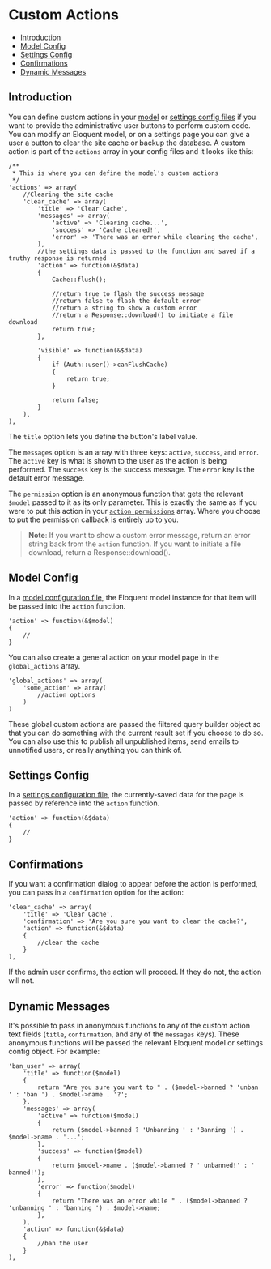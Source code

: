 # Custom Actions

- [Introduction](#introduction)
- [Model Config](#model-config)
- [Settings Config](#settings-config)
- [Confirmations](#confirmations)
- [Dynamic Messages](#dynamic-messages)

<a name="introduction"></a>
## Introduction

You can define custom actions in your [model](/docs/model-configuration#custom-actions) or [settings config files](/docs/settings-configuration#custom-actions) if you want to provide the administrative user buttons to perform custom code. You can modify an Eloquent model, or on a settings page you can give a user a button to clear the site cache or backup the database. A custom action is part of the `actions` array in your config files and it looks like this:

	/**
	 * This is where you can define the model's custom actions
	 */
	'actions' => array(
		//Clearing the site cache
		'clear_cache' => array(
			'title' => 'Clear Cache',
			'messages' => array(
				'active' => 'Clearing cache...',
				'success' => 'Cache cleared!',
				'error' => 'There was an error while clearing the cache',
			),
			//the settings data is passed to the function and saved if a truthy response is returned
			'action' => function(&$data)
			{
				Cache::flush();

				//return true to flash the success message
				//return false to flash the default error
				//return a string to show a custom error
				//return a Response::download() to initiate a file download
				return true;
			},

			'visible' => function(&$data)
			{
				if (Auth::user()->canFlushCache)
				{
					return true;
				}

				return false;
			}
		),
	),

The `title` option lets you define the button's label value.

The `messages` option is an array with three keys: `active`, `success`, and `error`. The `active` key is what is shown to the user as the action is being performed. The `success` key is the success message. The `error` key is the default error message.

The `permission` option is an anonymous function that gets the relevant `$model` passed to it as its only parameter. This is exactly the same as if you were to put this action in your [`action_permissions`](/docs/model-configuration#action-permissions) array. Where you choose to put the permission callback is entirely up to you.

> **Note**: If you want to show a custom error message, return an error string back from the `action` function. If you want to initiate a file download, return a Response::download().

<a name="model-config"></a>
## Model Config

In a [model configuration file](/docs/model-configuration#custom-actions), the Eloquent model instance for that item will be passed into the `action` function.

	'action' => function(&$model)
	{
		//
	}

You can also create a general action on your model page in the `global_actions` array.

	'global_actions' => array(
		'some_action' => array(
			//action options
		)
	)

These global custom actions are passed the filtered query builder object so that you can do something with the current result set if you choose to do so. You can also use this to publish all unpublished items, send emails to unnotified users, or really anything you can think of.

<a name="settings-config"></a>
## Settings Config

In a [settings configuration file](/docs/settings-configuration#custom-actions), the currently-saved data for the page is passed by reference into the `action` function.

	'action' => function(&$data)
	{
		//
	}

<a name="confirmations"></a>
## Confirmations

If you want a confirmation dialog to appear before the action is performed, you can pass in a `confirmation` option for the action:

	'clear_cache' => array(
		'title' => 'Clear Cache',
		'confirmation' => 'Are you sure you want to clear the cache?',
		'action' => function(&$data)
		{
			//clear the cache
		}
	),

If the admin user confirms, the action will proceed. If they do not, the action will not.

<a name="dynamic-messages"></a>
## Dynamic Messages

It's possible to pass in anonymous functions to any of the custom action text fields (`title`, `confirmation`, and any of the `messages` keys). These anonymous functions will be passed the relevant Eloquent model or settings config object. For example:

	'ban_user' => array(
		'title' => function($model)
		{
			return "Are you sure you want to " . ($model->banned ? 'unban ' : 'ban ') . $model->name . '?';
		},
		'messages' => array(
			'active' => function($model)
			{
				return ($model->banned ? 'Unbanning ' : 'Banning ') . $model->name . '...';
			},
			'success' => function($model)
			{
				return $model->name . ($model->banned ? ' unbanned!' : ' banned!');
			},
			'error' => function($model)
			{
				return "There was an error while " . ($model->banned ? 'unbanning ' : 'banning ') . $model->name;
			},
		),
		'action' => function(&$data)
		{
			//ban the user
		}
	),